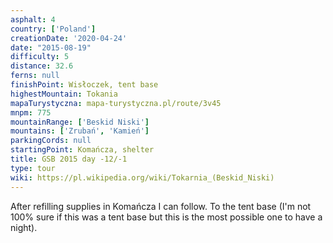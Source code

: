 ```yaml
---
asphalt: 4
country: ['Poland']
creationDate: '2020-04-24'
date: "2015-08-19"
difficulty: 5
distance: 32.6
ferns: null
finishPoint: Wisłoczek, tent base
highestMountain: Tokania
mapaTurystyczna: mapa-turystyczna.pl/route/3v45
mnpm: 775
mountainRange: ['Beskid Niski']
mountains: ['Zrubań', 'Kamień']
parkingCords: null
startingPoint: Komańcza, shelter
title: GSB 2015 day -12/-1
type: tour
wiki: https://pl.wikipedia.org/wiki/Tokarnia_(Beskid_Niski)
---
```


After refilling supplies in Komańcza I can follow. To the tent base (I'm not 100% sure if this was a tent base but this is the most possible one to have a night).
